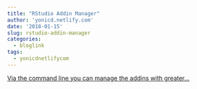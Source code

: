 ```yaml
---
title: "RStudio Addin Manager"
author: 'yonicd.netlify.com'
date: '2018-01-15'
slug: rstudio-addin-manager
categories:
  - bloglink
tags:
  - yonicdnetlifycom
---
```


[Via the command line you can manage the addins with greater...<click to read more>](https://yonicd.netlify.com/post/rsam/)

